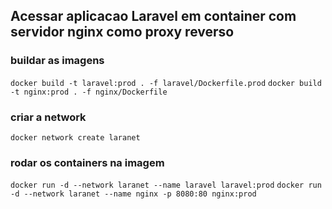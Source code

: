 ## Acessar aplicacao Laravel em container com servidor nginx como proxy reverso

### buildar as imagens
`docker build -t laravel:prod . -f laravel/Dockerfile.prod`
`docker build -t nginx:prod . -f nginx/Dockerfile`
<br>

### criar a network
`docker network create laranet`
<br>

### rodar os containers na imagem
`docker run -d --network laranet --name laravel laravel:prod`
`docker run -d --network laranet --name nginx -p 8080:80 nginx:prod`